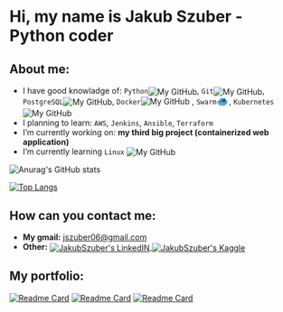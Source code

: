 # Hi, my name is Jakub Szuber - Python coder

## About me:
- I have good knowladge of: `Python`<img align="center" alt="My GitHub" width="22px" src="https://cdn3.iconfinder.com/data/icons/logos-and-brands-adobe/512/267_Python-512.png" style="max-width: 100%;">, `Git`<img align="center" alt="My GitHub" width="22px" src="https://upload.wikimedia.org/wikipedia/commons/thumb/3/3f/Git_icon.svg/1024px-Git_icon.svg.png" style="max-width: 100%;">, `PostgreSQL`<img align="center" alt="My GitHub" width="22px" src="https://user-images.githubusercontent.com/24623425/36042969-f87531d4-0d8a-11e8-9dee-e87ab8c6a9e3.png" style="max-width: 100%;">, `Docker`<img alt="My GitHub" width="22px" src="https://encrypted-tbn0.gstatic.com/images?q=tbn:ANd9GcSi1_7FTxqyDmil8VzRFOI86aoeUkwJ5hsa-A&usqp=CAU" style="max-width: 100%;"> , `Swarm`<img align="center" alt="My GitHub" width="22px" src="https://raw.githubusercontent.com/docker-library/docs/471fa6e4cb58062ccbf91afc111980f9c7004981/swarm/logo.png" style="max-width: 100%;">, `Kubernetes`<img align="center" alt="My GitHub" width="22px" src="https://upload.wikimedia.org/wikipedia/commons/thumb/3/39/Kubernetes_logo_without_workmark.svg/1200px-Kubernetes_logo_without_workmark.svg.png" style="max-width: 100%;"> 
- I planning to learn: `AWS`, `Jenkins`, `Ansible`, `Terraform`
- I’m currently working on: **my third big project (containerized web application)**
- I’m currently learning  `Linux` <img align="center" alt="My GitHub" width="22px" src="https://cdn-icons-png.flaticon.com/512/6124/6124995.png" style="max-width: 100%;">

![Anurag's GitHub stats](https://github-readme-stats.vercel.app/api?username=JakubSzuber&show_icons=true&theme=gotham) 
<!--to change the color to white: theme=default-->

[![Top Langs](https://github-readme-stats.vercel.app/api/top-langs/?username=JakubSzuber&layout=compact&theme=gotham)](https://github.com/JakubSzuber/github-readme-stats)


## How can you contact me:
- **My gmail:** jszuber06@gmail.com
- **Other:**  <a href="https://www.linkedin.com/in/jakub-szuber-06602521a/">
<img align="center" alt="JakubSzuber's LinkedIN" width="22px" src="https://raw.githubusercontent.com/peterthehan/peterthehan/master/assets/linkedin.svg" /></a><a href="https://www.kaggle.com/jakubszuber">
<img align="center" alt="JakubSzuber's Kaggle" width="22px" src="https://www.kaggle.com/static/images/site-logo.svg" /></a>

## My portfolio:
[![Readme Card](https://github-readme-stats.vercel.app/api/pin/?username=JakubSzuber&repo=Local-Monuments-Website&theme=gotham)](https://github.com/JakubSzuber/Local-Monuments-Website)
[![Readme Card](https://github-readme-stats.vercel.app/api/pin/?username=JakubSzuber&repo=Score-Counter-Game&theme=gotham)](https://github.com/JakubSzuber/Score-Counter-Game)
[![Readme Card](https://github-readme-stats.vercel.app/api/pin/?username=JakubSzuber&repo=Animal-Hotels-Analysis&theme=gotham)](https://github.com/JakubSzuber/Animal-Hotels-Analysis)
